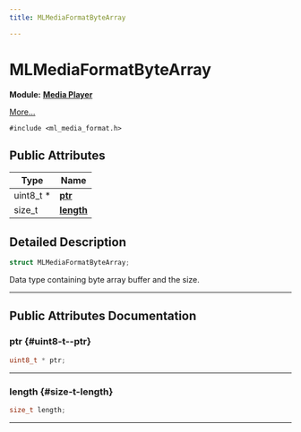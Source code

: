 ```yaml
---
title: MLMediaFormatByteArray

---
```


# MLMediaFormatByteArray

**Module:** **[Media Player](/api-ref/api/Modules/group___media_player/group___media_player.md)**



 [More...](#detailed-description)


`#include <ml_media_format.h>`

## Public Attributes

| Type           | Name           |
| -------------- | -------------- |
| uint8_t * | **[ptr](/api-ref/api/Modules/group___media_player/struct_m_l_media_format_byte_array.md#uint8-t--ptr)**  |
| size_t | **[length](/api-ref/api/Modules/group___media_player/struct_m_l_media_format_byte_array.md#size-t-length)**  |

## Detailed Description

```cpp
struct MLMediaFormatByteArray;
```


Data type containing byte array buffer and the size. 





-----------
## Public Attributes Documentation

### ptr {#uint8-t--ptr}

```cpp
uint8_t * ptr;
```






-----------

### length {#size-t-length}

```cpp
size_t length;
```






-----------

